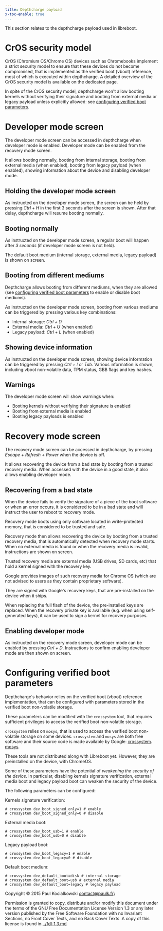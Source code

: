 ```yaml
---
title: Depthcharge payload 
x-toc-enable: true
...
```


This section relates to the depthcharge payload used in libreboot.

CrOS security model
===================

CrOS (Chromium OS/Chrome OS) devices such as Chromebooks implement a strict
security model to ensure that these devices do not become compromised, that is
implemented as the verified boot (vboot) reference, most of which is executed
within depthcharge. A detailed overview of the CrOS security model is available
on the dedicated page.

In spite of the CrOS security model, depthcharge won't allow booting kernels
without verifying their signature and booting from external media or legacy
payload unless explicitly allowed: see [configuring verified boot
parameters](#configuring_verified_boot_parameters).

Developer mode screen
=====================

The developer mode screen can be accessed in depthcharge when developer mode is
enabled.  Developer mode can be enabled from the recovery mode screen.

It allows booting normally, booting from internal storage, booting from
external media (when enabled), booting from legacy payload (when enabled),
showing information about the device and disabling developer mode.

Holding the developer mode screen
---------------------------------

As instructed on the developer mode screen, the screen can be held by pressing
*Ctrl + H* in the first 3 seconds after the screen is shown.  After that delay,
depthcharge will resume booting normally.

Booting normally
----------------

As instructed on the developer mode screen, a regular boot will happen after *3
seconds* (if developer mode screen is not held).

The default boot medium (internal storage, external media, legacy payload) is
shown on screen.

Booting from different mediums
------------------------------

Depthcharge allows booting from different mediums, when they are allowed (see
[configuring verified boot parameters](#configuring_verified_boot_parameters)
to enable or disable boot mediums).

As instructed on the developer mode screen, booting from various mediums can be
triggered by pressing various key combinations:

-   Internal storage: *Ctrl + D*
-   External media: *Ctrl + U* (when enabled)
-   Legacy payload: *Ctrl + L* (when enabled)

Showing device information
--------------------------

As instructed on the developer mode screen, showing device information can be
triggered by pressing *Ctrl + I* or *Tab*.  Various information is shown,
including vboot non-volatile data, TPM status, GBB flags and key hashes.

Warnings
--------

The developer mode screen will show warnings when:

-   Booting kernels without verifying their signature is enabled
-   Booting from external media is enabled
-   Booting legacy payloads is enabled

Recovery mode screen
====================

The recovery mode screen can be accessed in depthcharge, by pressing *Escape +
Refresh + Power* when the device is off.

It allows recovering the device from a bad state by booting from a trusted
recovery media. When accessed with the device in a good state, it also allows
enabling developer mode.

Recovering from a bad state
---------------------------

When the device fails to verify the signature of a piece of the boot software
or when an error occurs, it is considered to be in a bad state and will
instruct the user to reboot to recovery mode.

Recovery mode boots using only software located in write-protected memory, that
is considered to be trusted and safe.

Recovery mode then allows recovering the device by booting from a trusted
recovery media, that is automatically detected when recovery mode starts. When
no external media is found or when the recovery media is invalid, instructions
are shown on screen.

Trusted recovery media are external media (USB drives, SD cards, etc) that hold
a kernel signed with the recovery key.

Google provides images of such recovery media for Chrome OS (which are not
advised to users as they contain proprietary software).

They are signed with Google's recovery keys, that are pre-installed on the
device when it ships.

When replacing the full flash of the device, the pre-installed keys are
replaced. When the recovery private key is available (e.g. when using
self-generated keys), it can be used to sign a kernel for recovery purposes.

Enabling developer mode
-----------------------

As instructed on the recovery mode screen, developer mode can be enabled by
pressing *Ctrl + D*.  Instructions to confirm enabling developer mode are then
shown on screen.

Configuring verified boot parameters
====================================

Depthcharge's behavior relies on the verified boot (vboot) reference
implementation, that can be configured with parameters stored in the verified
boot non-volatile storage.

These parameters can be modified with the `crossystem` tool, that requires
sufficient privileges to access the verified boot non-volatile storage.

`crossystem` relies on `mosys`, that is used to access the verified boot
non-volatile storage on some devices. `crossystem` and `mosys` are both free
software and their source code is made available by Google:
[crossystem](https://chromium.googlesource.com/chromiumos/platform/vboot_reference/).
[mosys](https://chromium.googlesource.com/chromiumos/platform/mosys/).

These tools are not distributed along with Libreboot yet. However, they are
preinstalled on the device, with ChromeOS.

Some of these parameters have the potential of *weakening the security of the
device*. In particular, disabling kernels signature verification, external
media boot and legacy payload boot can weaken the security of the device.

The following parameters can be configured:

Kernels signature verification:

    # crossystem dev_boot_signed_only=1 # enable
    # crossystem dev_boot_signed_only=0 # disable

External media boot:

    # crossystem dev_boot_usb=1 # enable
    # crossystem dev_boot_usb=0 # disable

Legacy payload boot:

    # crossystem dev_boot_legacy=1 # enable 
    # crossystem dev_boot_legacy=0 # disable

Default boot medium:

    # crossystem dev_default_boot=disk # internal storage
    # crossystem dev_default_boot=usb # external media
    # crossystem dev_default_boot=legacy # legacy payload


Copyright © 2015 Paul Kocialkowski <contact@paulk.fr>\

Permission is granted to copy, distribute and/or modify this document
under the terms of the GNU Free Documentation License Version 1.3 or any later
version published by the Free Software Foundation
with no Invariant Sections, no Front Cover Texts, and no Back Cover Texts.
A copy of this license is found in [../fdl-1.3.md](../fdl-1.3.md)
